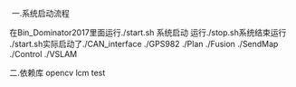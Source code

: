 

  
  一.系统启动流程
  
  在Bin_Dominator2017里面运行./start.sh 系统启动 运行./stop.sh系统结束运行
  ./start.sh实际启动了./CAN_interface ./GPS982 ./Plan ./Fusion ./SendMap ./Control ./VSLAM
  
  
  二.依赖库
  opencv lcm test
